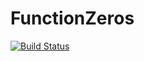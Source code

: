 # FunctionZeros

[![Build Status](https://travis-ci.org/jlapeyre/FunctionZeros.jl.svg?branch=master)](https://travis-ci.org/jlapeyre/FunctionZeros.jl)
